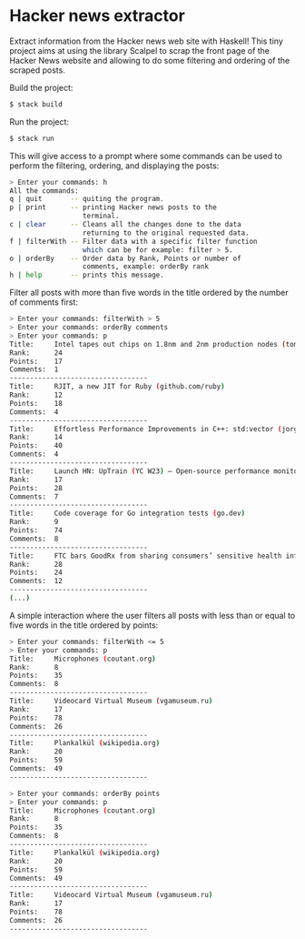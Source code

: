 # Hacker news extractor
Extract information from the Hacker news web site with Haskell!
This tiny project aims at using the library Scalpel to scrap the 
front page of the Hacker News website and allowing to do some 
filtering and ordering of the scraped posts.

Build the project:
```bash
$ stack build
```

Run the project:
```bash
$ stack run
```

This will give access to a prompt where some commands can be used to 
perform the filtering, ordering, and displaying the posts:
```bash
> Enter your commands: h 
All the commands: 
q | quit       -- quiting the program.
p | print      -- printing Hacker news posts to the
                  terminal.
c | clear      -- Cleans all the changes done to the data
                  returning to the original requested data.
f | filterWith -- Filter data with a specific filter function
                  which can be for example: filter > 5.
o | orderBy    -- Order data by Rank, Points or number of
                  comments, example: orderBy rank
h | help       -- prints this message.
```

Filter all posts with more than five words in the title ordered by the number of comments first:
```bash
> Enter your commands: filterWith > 5
> Enter your commands: orderBy comments
> Enter your commands: p
Title:     Intel tapes out chips on 1.8nm and 2nm production nodes (tomshardware.com)
Rank:      24
Points:    17
Comments:  1
----------------------------------
Title:     RJIT, a new JIT for Ruby (github.com/ruby)
Rank:      12
Points:    18
Comments:  4
----------------------------------
Title:     Effortless Performance Improvements in C++: std:vector (jorge.st)
Rank:      14
Points:    40
Comments:  4
----------------------------------
Title:     Launch HN: UpTrain (YC W23) – Open-source performance monitoring for ML models
Rank:      17
Points:    28
Comments:  7
----------------------------------
Title:     Code coverage for Go integration tests (go.dev)
Rank:      9
Points:    74
Comments:  8
----------------------------------
Title:     FTC bars GoodRx from sharing consumers’ sensitive health info for advertising (ftc.gov)
Rank:      28
Points:    24
Comments:  12
----------------------------------
(...)
```

A simple interaction where the user filters all posts with less than or 
equal to five words in the title ordered by points:
```bash
> Enter your commands: filterWith <= 5
> Enter your commands: p
Title:     Microphones (coutant.org)
Rank:      8
Points:    35
Comments:  8
----------------------------------
Title:     Videocard Virtual Museum (vgamuseum.ru)
Rank:      17
Points:    78
Comments:  26
----------------------------------
Title:     Plankalkül (wikipedia.org)
Rank:      20
Points:    59
Comments:  49
----------------------------------

> Enter your commands: orderBy points
> Enter your commands: p
Title:     Microphones (coutant.org)
Rank:      8
Points:    35
Comments:  8
----------------------------------
Title:     Plankalkül (wikipedia.org)
Rank:      20
Points:    59
Comments:  49
----------------------------------
Title:     Videocard Virtual Museum (vgamuseum.ru)
Rank:      17
Points:    78
Comments:  26
----------------------------------
```
